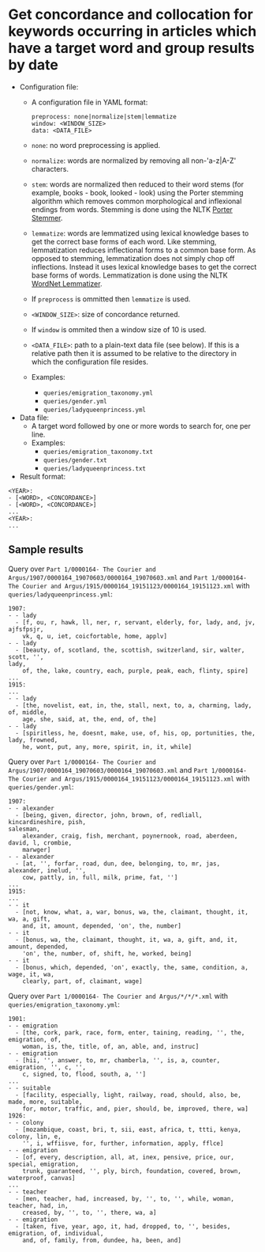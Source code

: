 # Get concordance and collocation for keywords occurring in articles which have a target word and group results by date

* Configuration file:
  - A configuration file in YAML format:

    ```
    preprocess: none|normalize|stem|lemmatize
    window: <WINDOW_SIZE>
    data: <DATA_FILE>
    ```

  - `none`: no word preprocessing is applied.
  - `normalize`: words are normalized by removing all non-'a-z|A-Z' characters.
  - `stem`: words are normalized then reduced to their word stems (for example, books - book, looked - look) using the Porter stemming algorithm which removes common morphological and inflexional endings from words. Stemming is done using the NLTK [Porter Stemmer](https://www.nltk.org//api/nltk.stem.html#module-nltk.stem.porter).
  - `lemmatize`: words are lemmatized using lexical knowledge bases to get the correct base forms of each word. Like stemming, lemmatization reduces inflectional forms to a common base form. As opposed to stemming, lemmatization does not simply chop off inflections. Instead it uses lexical knowledge bases to get the correct base forms of words. Lemmatization is done using the NLTK [WordNet Lemmatizer](https://www.nltk.org/api/nltk.stem.html#module-nltk.stem.wordnet).
  - If `preprocess` is ommitted then `lemmatize` is used.
  - `<WINDOW_SIZE>`: size of concordance returned.
  - If `window` is ommited then a window size of 10 is used.
  - `<DATA_FILE>`: path to a plain-text data file (see below). If this is a relative path then it is assumed to be relative to the directory in which the configuration file resides.

  - Examples:
    - `queries/emigration_taxonomy.yml`
    - `queries/gender.yml`
    - `queries/ladyqueenprincess.yml`
* Data file:
  - A target word followed by one or more words to search for, one per line.
  - Examples:
    - `queries/emigration_taxonomy.txt`
    - `queries/gender.txt`
    - `queries/ladyqueenprincess.txt`
* Result format:

```
<YEAR>:
- [<WORD>, <CONCORDANCE>]
- [<WORD>, <CONCORDANCE>]
...
<YEAR>:
...
```

## Sample results

Query over `Part 1/0000164- The Courier and Argus/1907/0000164_19070603/0000164_19070603.xml` and `Part 1/0000164- The Courier and Argus/1915/0000164_19151123/0000164_19151123.xml` with `queries/ladyqueenprincess.yml`:

```
1907:
- - lady
  - [f, ou, r, hawk, ll, ner, r, servant, elderly, for, lady, and, jv, ajfsfpsjr,
    vk, q, u, iet, coicfortable, home, applv]
- - lady
  - [beauty, of, scotland, the, scottish, switzerland, sir, walter, scott, '',
lady,
    of, the, lake, country, each, purple, peak, each, flinty, spire]
...
1915:
...
- - lady
  - [the, novelist, eat, in, the, stall, next, to, a, charming, lady, of, middle,
    age, she, said, at, the, end, of, the]
- - lady
  - [spiritless, he, doesnt, make, use, of, his, op, portunities, the, lady, frowned,
    he, wont, put, any, more, spirit, in, it, while]
```

Query over `Part 1/0000164- The Courier and Argus/1907/0000164_19070603/0000164_19070603.xml` and `Part 1/0000164- The Courier and Argus/1915/0000164_19151123/0000164_19151123.xml` with `queries/gender.yml`:

```
1907:
- - alexander
  - [being, given, director, john, brown, of, redliall, kincardineshire, pish,
salesman,
    alexander, craig, fish, merchant, poynernook, road, aberdeen, david, l, crombie,
    marwger]
- - alexander
  - [at, '', forfar, road, dun, dee, belonging, to, mr, jas, alexander, inelud, '',
    cow, pattly, in, full, milk, prime, fat, '']
...
1915:
...
- - it
  - [not, know, what, a, war, bonus, wa, the, claimant, thought, it, wa, a, gift,
    and, it, amount, depended, 'on', the, number]
- - it
  - [bonus, wa, the, claimant, thought, it, wa, a, gift, and, it, amount, depended,
    'on', the, number, of, shift, he, worked, being]
- - it
  - [bonus, which, depended, 'on', exactly, the, same, condition, a, wage, it, wa,
    clearly, part, of, claimant, wage]
```

Query over `Part 1/0000164- The Courier and Argus/*/*/*.xml` with `queries/emigration_taxonomy.yml`:

```
1901:
- - emigration
  - [the, cork, park, race, form, enter, taining, reading, '', the, emigration, of,
    woman, is, the, title, of, an, able, and, instruc]
- - emigration
  - [hii, '', answer, to, mr, chamberla, '', is, a, counter, emigration, '', c, '',
    c, signed, to, flood, south, a, '']
...
- - suitable
  - [facility, especially, light, railway, road, should, also, be, made, more, suitable,
    for, motor, traffic, and, pier, should, be, improved, there, wa]
1926:
- - colony
  - [mozambique, coast, bri, t, sii, east, africa, t, ttti, kenya, colony, lin, e,
    '', i, wffiisve, for, further, information, apply, fflce]
- - emigration
  - [of, every, description, all, at, inex, pensive, price, our, special, emigration,
    trunk, guaranteed, '', ply, birch, foundation, covered, brown, waterproof, canvas]
...
- - teacher
  - [men, teacher, had, increased, by, '', to, '', while, woman, teacher, had, in,
    creased, by, '', to, '', there, wa, a]
- - emigration
  - [taken, five, year, ago, it, had, dropped, to, '', besides, emigration, of, individual,
    and, of, family, from, dundee, ha, been, and]
```
